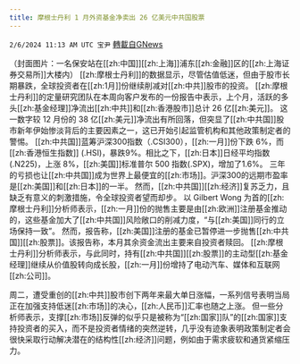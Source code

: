 ```yaml
---
title: 摩根士丹利 1 月外资基金净卖出 26 亿美元中共国股票
---
```

`2/6/2024 11:13 AM UTC 宝尹` [轉載自GNews](https://gnews.org/articles/2285845)

（封面图片：一名保安站在[[zh:中国]][[zh:上海]]浦东[[zh:金融]]区的[[zh:上海证券交易所]]大楼内）
 [[zh:摩根士丹利]]的数据显示，尽管估值低迷，但由于股市长期暴跌，全球投资者在[[zh:1月]]份继续削减对[[zh:中共]]股市的投资。
[[zh:摩根士丹利]]的定量研究团队在本周向客户发布的一份报告中表示，上个月，活跃的多头[[zh:基金经理]]净流出[[zh:中共]]和[[zh:香港股市]]总计 26 亿[[zh:美元]]。
这一数字较 12 月份的 38 亿[[zh:美元]]净流出有所回落，但突显了[[zh:中共国]]股市新年伊始惨淡背后的主要因素之一，这已开始引起监管机构和其他政策制定者的警惕。
[[zh:中共国]]蓝筹沪深300指数（.CSI300），[[zh:一月]]份下跌 6%，而[[zh:香港恒生指数]] (.HSI)，暴跌9%。相比之下，[[zh:日本]]日经平均指数(.N225)，上涨 8%，[[zh:美国]]标准普尔 500 指数(.SPX)，增加了1.6%。
三年的亏损也让[[zh:中共国]]成为世界上最便宜的[[zh:市场]]。沪深300的远期市盈率是[[zh:美国]]和[[zh:日本]]的一半。
然而，[[zh:中共国]][[zh:经济]]复苏乏力，且缺乏有意义的刺激措施，令全球投资者望而却步。
以 Gilbert Wong 为首的[[zh:摩根士丹利]]分析师表示，[[zh:一月]]份的抛售主要是由[[zh:欧洲]]注册基金推动的，这些基金加大了[[zh:中共国]]风险敞口的削减力度，“与[[zh:美国]]同行的立场保持一致”。
然而，报告称，[[zh:美国]]注册的基金已暂停进一步抛售[[zh:中共国]][[zh:股票]]。该报告称，本月其余资金流出主要来自投资者赎回。
[[zh:摩根士丹利]]分析师表示，与此同时，持有[[zh:中共国]][[zh:股票]]的主动型[[zh:基金经理]]继续从价值股转向成长股，[[zh:一月]]份增持了电动汽车、媒体和互联网[[zh:公司]]。

周二，遭受重创的[[zh:中共]]股市创下两年来最大单日涨幅，一系列信号表明当局正在加强支持低迷[[zh:市场]]的决心，[[zh:人民币]]汇率也随之上涨。
但一些分析师表示，支撑[[zh:市场]]反弹的似乎只是被称为“[[zh:国家]]队”的[[zh:国家]]支持投资者的买入，而不是投资者情绪的突然逆转，几乎没有迹象表明政策制定者会很快采取行动解决潜在的结构性[[zh:经济]]问题，例如由于需求疲软和通货紧缩压力。




